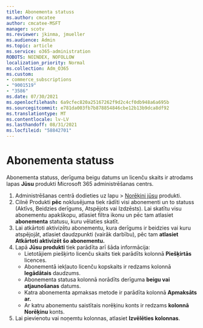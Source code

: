 ```yaml
---
title: Abonementa statuss
ms.author: cmcatee
author: cmcatee-MSFT
manager: scotv
ms.reviewer: jkinma, jmueller
ms.audience: Admin
ms.topic: article
ms.service: o365-administration
ROBOTS: NOINDEX, NOFOLLOW
localization_priority: Normal
ms.collection: Adm_O365
ms.custom:
- commerce_subscriptions
- "9001519"
- "3586"
ms.date: 07/30/2021
ms.openlocfilehash: 6a9cfec820a25167262f9d2c4cf0db948a6a695b
ms.sourcegitcommit: e781da003fb7b878854846cbe12b13b9dca8df92
ms.translationtype: MT
ms.contentlocale: lv-LV
ms.lasthandoff: 08/31/2021
ms.locfileid: "58842701"
---
```

# <a name="subscription-status"></a>Abonementa statuss

Abonementa statuss, derīguma beigu datums un licenču skaits ir atrodams lapas **Jūsu** produkti Microsoft 365 administrēšanas centrs.

1. Administrēšanas centrā dodieties uz lapu  >  [Norēķini jūsu](https://go.microsoft.com/fwlink/p/?linkid=842054) produkti.
2. Cilnē Produkti **pēc** noklusējuma tiek rādīti visi abonementi un to statuss (Aktīvs, Beidzies derīgums, Atspējots vai Izdzēsts). Lai skatītu visu abonementu apakškopu, atlasiet filtra ikonu un pēc tam atlasiet **abonementa** statusu, kuru vēlaties skatīt.
3. Lai atkārtoti aktivizētu abonementu, kura derīgums ir beidzies vai kuru atspējojāt, atlasiet daudzpunkti (vairāk darbību), pēc tam **atlasiet Atkārtoti aktivizēt šo abonementu.**
4. Lapā **Jūsu produkti** tiek parādīta arī šāda informācija:
    - Lietotājiem piešķirto licenču skaits tiek parādīts kolonnā **Piešķirtās** licences.
    - Abonementā iekļauto licenču kopskaits ir redzams kolonnā **Iegādātais** daudzums.
    - Abonementa statusa kolonnā norādīts derīguma **beigu vai atjaunošanas** datums.
    - Katra abonementa apmaksas metode ir parādīta kolonnā **Apmaksāts ar.**
    - Ar katru abonementu saistītais norēķinu konts ir redzams **kolonnā Norēķinu** konts.
5. Lai pievienotu vai noņemtu kolonnas, atlasiet **Izvēlēties kolonnas**.